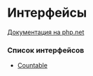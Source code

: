 # Интерфейсы

[Документация на php.net](https://www.php.net/manual/ru/spl.interfaces.php)

### Список интерфейсов

-   [Countable](./interfaces/Countable.md)

